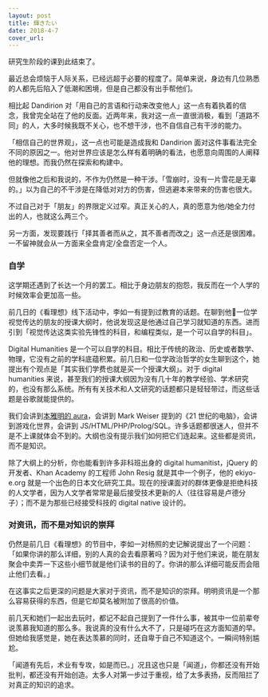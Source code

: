```yaml
---
layout: post
title: 輝きたい
date: 2018-4-7
cover_url: 
---
```


研究生阶段的课到此结束了。

最近总会烦恼于人际关系，已经远超于必要的程度了。简单来说，身边有几位熟悉的人都先后陷入了低潮和困境，但是自己都没有出手帮他们。

相比起 Dandirion 对「用自己的言语和行动来改变他人」这一点有着执着的信念，我曾完全站在了他的反面。近两年来，我对这一点一直很消极，看到「道路不同」的人，大多时候我既不关心，也不想干涉，也不自信自己有干涉的能力。

「相信自己的世界观」，这一点也可能是造成我和 Dandirion 面对这件事看法完全不同的原因之一。他对世界应该是怎么样有着明确的看法，也愿意向周围的人阐释他的理想。而我仍然在探索和构建中。

但就像他之后和我说的，不作为仍然是一种干涉。「雪崩时，没有一片雪花是无辜的。」以为自己的不干涉是在降低对对方的伤害，但逃避本来带来的伤害也很大。

不过自己对于「朋友」的界限定义过窄。真正关心的人，真的愿意为他/她全力付出的人，也就这么两三个。

另一方面，发现要践行「择其善者而从之，其不善者而改之」这一点还是很困难。一不留神就会从一方面来全盘肯定/全盘否定一个人。

### 自学

这学期还遇到了长达一个月的罢工。相比于身边朋友的抱怨，我反而在一个人学的时候效率会更加高一些。

前几日的《看理想》线下活动中，李如一有提到过教育的话题。在聊到他一位学视觉传达的朋友的授课大纲时，他说发现这是他通过自己学习就知道的东西。进而引到「视觉传达这类实验先锋性的科目，和编程类似，是一个可以自学的科目」。

Digital Humanities 是一个可以自学的科目。相比于传统的政治、历史或者数学、物理，它没有之前的学科底蕴积累。前几日和一位学政治哲学的女生聊到这个，她提出有个观点是「其实我们学费也就是买一个授课大纲」。对于 digital humanities 来说，甚至我们的授课大纲因为没有几十年的教学经验、学术研究的，也没有那么系统。所有有关技术和人文研究的话题都只是轻轻带过，而这些话题是谷歌就能提供的。

我们会讲到[本雅明的 aura](https://book.douban.com/subject/1960256/)，会讲到 Mark Weiser 提到的《21 世纪的电脑》，会讲到游戏化世界，会讲到 JS/HTML/PHP/Prolog/SQL。许多话题都很迷人，但并不是不上课就体会不到的。大纲也没有提示我们如何把它们连起来。这些都是资讯，而不是知识。

除了大纲上的分析，你也能看到许多非科班出身的 digital humanitist，jQuery 的开发者、Khan Academy 的工程师 John Resig 就是其中一个例子，他的 ekiyo-e.org 就是一个出色的日本文化研究工具。现在的授课面对的群体更像是拒绝科技的人文学者，因为人文学者常常是最后接受技术更新的人（往往容易是卢德分子）；而不是为那些已经接受科技的 digital native 设计的。

### 对资讯，而不是对知识的崇拜

仍然是前几日《看理想》的节目中，李如一对杨照的史记解说提出了一个问题：「如果你讲的那么详细，别的人真的会去看原著吗？因为对于他们来说，能在朋友聚会中卖弄一下这些小细节就是他们读书的目的了。你讲的那么详细可能反而会阻止他们去看。」

在这事实之后更深的问题是大家对于资讯，而不是知识的崇拜。明明资讯是一个那么容易获得的东西，但是它却莫名被附加了很高的价值。

前几天和她们一起出去玩时，都记不起自己提到了一件什么事，被其中一位前辈夸说羡慕我知道的那么多。我说真的没有什么大不了，只是碰巧在这方面知道的早。但她给我感觉是，她在表达羡慕的同时，还自卑于自己不知道这个。一瞬间特别尴尬。

「闻道有先后，术业有专攻，如是而已。」况且这也只是「闻道」，你都还没有开始批判，都还没有开始创造。太多人对第一步过于重视，给了太多表扬，反而阻拦了对真正的知识的追求。